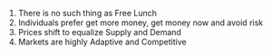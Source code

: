 1. There is no such thing as Free Lunch
2. Individuals prefer get more money, get money now and avoid risk
3. Prices shift to equalize Supply and Demand
4. Markets are highly Adaptive and Competitive
